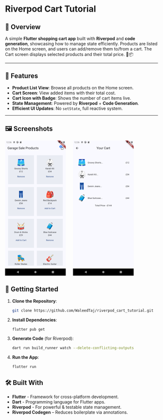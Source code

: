 # **Riverpod Cart Tutorial**

## **🛒 Overview**

A simple **Flutter shopping cart app** built with **Riverpod** and **code generation**, showcasing how to manage state efficiently. Products are listed on the Home screen, and users can add/remove them to/from a cart. The Cart screen displays selected products and their total price. 🧺📦

---

## **📱 Features**

- **Product List View**: Browse all products on the Home screen.
- **Cart Screen**: View added items with their total cost.
- **Cart Icon with Badge**: Shows the number of cart items live.
- **State Management**: Powered by **Riverpod** + **Code Generation**.
- **Efficient UI Updates**: No `setState`, full reactive system.

---

## **🖼️ Screenshots**

<img src="https://github.com/WaleedTaj/riverpod_cart_tutorial/blob/master/assets/Screenshots/Screenshot1.png" width="200" style="margin-right: 20px;"/> <img src="https://github.com/WaleedTaj/riverpod_cart_tutorial/blob/master/assets/Screenshots/Screenshot2.png" width="200"/> 

## **🚀 Getting Started**

1. **Clone the Repository**:
   ```bash
   git clone https://github.com/WaleedTaj/riverpod_cart_tutorial.git
   ```
2. **Install Dependencies**:
   ```bash
   flutter pub get
   ```
3. **Generate Code** (for Riverpod):
   ```bash
   dart run build_runner watch --delete-conflicting-outputs
   ```
4. **Run the App**:
   ```bash
   flutter run
   ```

## **🛠️ Built With**

- **Flutter** - Framework for cross-platform development.
- **Dart** - Programming language for Flutter apps.
- **Riverpod** - For powerful & testable state management.
- **Riverpod Codegen** – Reduces boilerplate via annotations.
